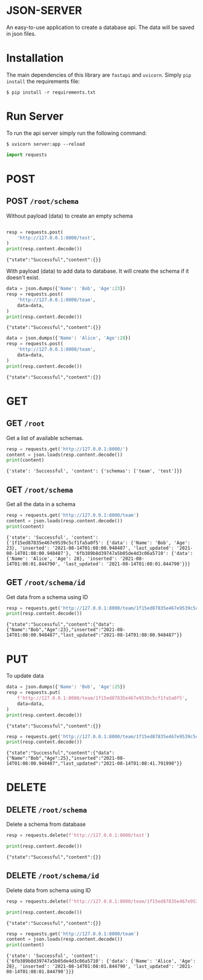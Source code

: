 # JSON-SERVER
An easy-to-use application to create a database api. The data will be saved in json files.

# Installation
The main dependencies of this library are `fastapi` and `uvicorn`. Simply `pip install` the requirements file:

`$ pip install -r requirements.txt`

# Run Server
To run the api server simply run the following command:

`$ uvicorn server:app --reload`


```python
import requests
```

# POST

## POST `/root/schema`
Without payload (data) to create an empty schema


```python

resp = requests.post(
    'http://127.0.0.1:8000/test',
)
print(resp.content.decode())
```

    {"state":"Successful","content":{}}
    

With payload (data) to add data to database. It will create the schema if it doesn't exist.


```python
data = json.dumps({'Name': 'Bob', 'Age':23})
resp = requests.post(
    'http://127.0.0.1:8000/team',
    data=data,
)
print(resp.content.decode())
```

    {"state":"Successful","content":{}}
    


```python
data = json.dumps({'Name': 'Alice', 'Age':28})
resp = requests.post(
    'http://127.0.0.1:8000/team',
    data=data,
)
print(resp.content.decode())
```

    {"state":"Successful","content":{}}
    

# GET

## GET `/root`
Get a list of available schemas.


```python
resp = requests.get('http://127.0.0.1:8000/')
content = json.loads(resp.content.decode())
print(content)
```

    {'state': 'Successful', 'content': {'schemas': ['team', 'test']}}
    

## GET `/root/schema`
Get all the data in a schema


```python
resp = requests.get('http://127.0.0.1:8000/team')
content = json.loads(resp.content.decode())
print(content)
```

    {'state': 'Successful', 'content': {'1f15ed87835e467e9539c5cf1fa5a0f5': {'data': {'Name': 'Bob', 'Age': 23}, 'inserted': '2021-08-14T01:08:00.948487', 'last_updated': '2021-08-14T01:08:00.948487'}, '6fb389b8d39747a5b05de4d3c06a5710': {'data': {'Name': 'Alice', 'Age': 28}, 'inserted': '2021-08-14T01:08:01.844790', 'last_updated': '2021-08-14T01:08:01.844790'}}}
    

## GET `/root/schema/id`
Get data from a schema using ID


```python
resp = requests.get('http://127.0.0.1:8000/team/1f15ed87835e467e9539c5cf1fa5a0f5')
print(resp.content.decode())
```

    {"state":"Successful","content":{"data":{"Name":"Bob","Age":23},"inserted":"2021-08-14T01:08:00.948487","last_updated":"2021-08-14T01:08:00.948487"}}
    

# PUT
To update data


```python
data = json.dumps({'Name': 'Bob', 'Age':25})
resp = requests.put(
    f'http://127.0.0.1:8000/team/1f15ed87835e467e9539c5cf1fa5a0f5',
    data=data,
)
print(resp.content.decode())
```

    {"state":"Successful","content":{}}
    


```python
resp = requests.get('http://127.0.0.1:8000/team/1f15ed87835e467e9539c5cf1fa5a0f5')
print(resp.content.decode())
```

    {"state":"Successful","content":{"data":{"Name":"Bob","Age":25},"inserted":"2021-08-14T01:08:00.948487","last_updated":"2021-08-14T01:08:41.791998"}}
    

# DELETE

## DELETE `/root/schema`
Delete a schema from database


```python
resp = requests.delete(f'http://127.0.0.1:8000/test')

print(resp.content.decode())
```

    {"state":"Successful","content":{}}
    

## DELETE `/root/schema/id`
Delete data from schema using ID


```python
resp = requests.delete(f'http://127.0.0.1:8000/team/1f15ed87835e467e9539c5cf1fa5a0f5')

print(resp.content.decode())
```

    {"state":"Successful","content":{}}
    


```python
resp = requests.get('http://127.0.0.1:8000/team')
content = json.loads(resp.content.decode())
print(content)
```

    {'state': 'Successful', 'content': {'6fb389b8d39747a5b05de4d3c06a5710': {'data': {'Name': 'Alice', 'Age': 28}, 'inserted': '2021-08-14T01:08:01.844790', 'last_updated': '2021-08-14T01:08:01.844790'}}}
    
